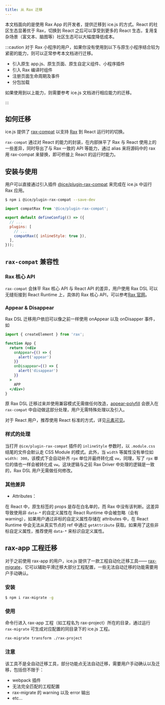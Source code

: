```yaml
---
title: 从 Rax 迁移
---
```


本文档面向的是使用 Rax App 的开发者，提供迁移到 ice.js 的方式。React 的社区生态显著优于 Rax，切换到 React 之后可以享受到更多的 React 生态，复用复杂场景（富文本、脑图等）社区生态可以大幅度降低成本。

:::caution
对于 Rax 小程序的用户，如果你没有使用到以下与原生小程序结合较为紧密的能力，则可以正常参考本文档进行迁移。

- 引入原生 app.js、原生页面、原生自定义组件、小程序插件
- 引入 Rax 编译时组件
- 注册页面生命周期及事件
- 分包加载

如果使用到以上能力，则需要参考 ice.js 文档进行相应能力的迁移。

:::

## 如何迁移

ice.js 提供了 [rax-compat](https://github.com/alibaba/ice/tree/master/packages/rax-compat) 以支持 [Rax](https://github.com/alibaba/rax) 到 React 运行时的切换。

`rax-compat` 通过对 React 的能力的封装，在内部抹平了 Rax 与 React 使用上的一些差异，同时导出了与 Rax 一致的 API 等能力，通过 alias 来将源码中的 rax 用 rax-compat 来替换，即可桥接上 React 的运行时能力。

## 安装与使用

用户可以直接通过引入插件 [@ice/plugin-rax-compat](https://www.npmjs.com/package/@ice/plugin-rax-compat) 来完成在 ice.js 中运行 Rax 应用。

```bash
$ npm i @ice/plugin-rax-compat --save-dev
```

```js
import compatRax from '@ice/plugin-rax-compat';

export default defineConfig(() => ({
  // ...
  plugins: [
    // ...
    compatRax({ inlineStyle: true }),
  ],
}));
```

## `rax-compat` 兼容性

### Rax 核心 API

`rax-compat` 会抹平 Rax 核心 API 与 React API 的差异，用户使用 Rax DSL 可以无缝衔接到 React Runtime 上，具体的 Rax 核心 API，可以参考[Rax 官网](https://rax.js.org/docs/api/DOM)。

### Appear & Disappear

Rax DSL 迁移用户依旧可以像之前一样使用 onAppear 以及 onDisapper 事件，如

```jsx
import { createElement } from 'rax';

function App {
  return (<div
    onAppear={() => {
      alert('appear')
    }}
    onDisappear={() => {
      alert('disappear')
    }}
  >
    APP
  </div>)
}
```

原 Rax DSL 迁移过来并使用兼容模式无需做任何改造，[appear-polyfill](https://www.npmjs.com/package/appear-polyfill) 会嵌入在 `rax-compat` 中自动做这部分处理，用户无需特殊处理以及引入。

对于 React 用户，推荐使用 React 标准的方式，详见[元素可见](../basic/appear.md)。

### 样式的处理

当打开 `@ice/plugin-rax-compat` 插件的 `inlineStyle` 参数时，以 `.module.css` 结尾的文件会默认走 CSS Module 的模式。此外，当 `width` 等属性没有单位如 `width: 300`，该模式下会自动补齐 `rpx` 单位并最终转化成 `vw`，同理，写了 `rpx` 单位的值也一样会被转化成 `vw`。这块逻辑与之前 Rax Driver 中处理的逻辑是一致的，Rax DSL 用户无需做任何修改。

### 其他差异

- Attributes：

在 React 中，原生标签的 props 是存在白名单的，而 Rax 中没有该判断。这差异导致使用非 `data-*` 的自定义属性在 React Runtime 中会被忽略（会有 warning），如果用户通过非标的自定义属性存储在 attributes 中，在 React Runtime 中会无法从真实节点的 ref 中通过 `getAttribute` 获取。如果用了这些非标自定义属性，推荐使用 `data-*` 来标识自定义属性。

## rax-app 工程迁移

对于之前使用 rax-app 的用户，ice.js 提供了一款工程自动化迁移工具—— [rax-migrate](https://www.npmjs.com/package/rax-migrate)，它可以辅助平滑迁移大部分工程配置，一些无法自动迁移的功能需要用户手动确认。

### 安装

```bash
$ npm i rax-migrate -g
```

### 使用

命令行进入 rax-app 工程（如工程名为 rax-project）所在的目录，通过运行 `rax-migrate` 可生成对应配置的同目录下的 ice.js 工程。

```bash
rax-migrate transform ./rax-project 
```

### 注意

该工具不是全自动迁移工具，部分功能点无法自动迁移，需要用户手动确认以及迁移，包括但不限于：

* webpack 插件
* 无法完全匹配的工程配置
* rax-migrate 的 warning 以及 error 输出
* etc...

